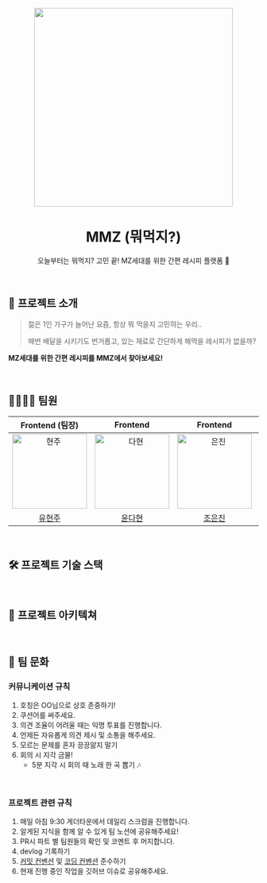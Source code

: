 <p align="middle" >
  <img width="400px;" src="https://user-images.githubusercontent.com/59650985/190901547-5a807f79-1f35-4570-9a27-758a88a53882.png"/>
</p>
<h1 align="middle">MMZ (뭐먹지?)</h1>
<p align="middle">오늘부터는 뭐먹지? 고민 끝! MZ세대를 위한 간편 레시피 플랫폼 🥳</p>

<br/>

## 📑 프로젝트 소개
> 젊은 1인 가구가 늘어난 요즘, 항상 뭐 먹을지 고민하는 우리..
>
> 매번 배달을 시키기도 번거롭고, 있는 재료로 간단하게 해먹을 레시피가 없을까?

**MZ세대를 위한 간편 레시피를 MMZ에서 찾아보세요!**

<br/>

## 👨‍👨‍👧‍👧 팀원

|                                     Frontend (팀장)                                      |                                         Frontend                                         |                                         Frontend                                         |                                          Backend                                          |                                         Backend                                          |
| :--------------------------------------------------------------------------------------: | :--------------------------------------------------------------------------------------: | :--------------------------------------------------------------------------------------: | :---------------------------------------------------------------------------------------: | :--------------------------------------------------------------------------------------: |
| <img src="https://avatars.githubusercontent.com/u/59650985?v=4" width=150px alt="현주"/> | <img src="https://avatars.githubusercontent.com/u/56382387?v=4" width=150px alt="다현"/> | <img src="https://avatars.githubusercontent.com/u/90553688?v=4" width=150px alt="은진"/> | <img src="https://avatars.githubusercontent.com/u/104341003?v=4" width=150px alt="원용"/> | <img src="https://avatars.githubusercontent.com/u/73704053?v=4" width=150px alt="효준"/> |
|                          [유현주](https://github.com/yoohyunju)                          |                           [윤다현](https://github.com/dulce04)                           |                          [조은진](https://github.com/JoeunNAL)                           |                           [이원용](https://github.com/ItsWard)                            |                          [왕효준](https://github.com/gywns0417)                          |

<br/>

## 🛠️ 프로젝트 기술 스택

<br/>

## 📜 프로젝트 아키텍쳐

<br/>

## 🧩 팀 문화
### 커뮤니케이션 규칙

1. 호칭은 OO님으로 상호 존중하기!
2. 쿠션어를 써주세요.
3. 의견 조율이 어려울 때는 익명 투표를 진행합니다.
4. 언제든 자유롭게 의견 제시 및 소통을 해주세요.
5. 모르는 문제를 혼자 끙끙앓지 말기
6. 회의 시 지각 금물!
   - 5분 지각 시 회의 때 노래 한 곡 뽑기 🎶

<br/>

### 프로젝트 관련 규칙

1. 매일 아침 9:30 게더타운에서 데일리 스크럼을 진행합니다.
2. 알게된 지식을 함께 알 수 있게 팀 노션에 공유해주세요!
3. PR시 파트 별 팀원들의 확인 및 코멘트 후 머지합니다.
4. devlog 기록하기
5. [커밋 컨벤션](https://github.com/codestates-seb/seb39_main_004/wiki/Git-%EC%BB%A4%EB%B0%8B-%EC%BB%A8%EB%B2%A4%EC%85%98) 및 [코딩 컨벤션](https://github.com/codestates-seb/seb39_main_004/wiki/FE-%EC%BD%94%EB%94%A9-%EC%BB%A8%EB%B2%A4%EC%85%98) 준수하기
6. 현재 진행 중인 작업을 깃허브 이슈로 공유해주세요.
